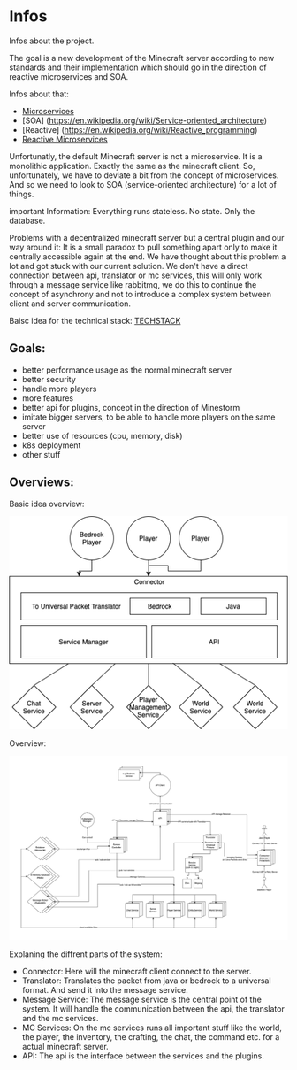 # Infos
Infos about the project.

The goal is a new development of the Minecraft server according to new standards and their implementation which should go in the direction of reactive microservices and SOA.

Infos about that:

- [Microservices](https://en.wikipedia.org/wiki/Microservices)
- [SOA] (https://en.wikipedia.org/wiki/Service-oriented_architecture)
- [Reactive] (https://en.wikipedia.org/wiki/Reactive_programming)
- [Reactive Microservices](https://www.lightbend.com/microservices/reactive-microservices-events-domain-driven-design-ddd)


Unfortunatly, the default Minecraft server is not a microservice. It is a monolithic application. Exactly the same as the minecraft client.
So, unfortunately, we have to deviate a bit from the concept of microservices. And so we need to look to SOA (service-oriented architecture) for a lot of things.

important Information: Everything runs stateless. No state. Only the database.

Problems with a decentralized minecraft server but a central plugin and our way around it:
It is a small paradox to pull something apart only to make it centrally accessible again at the end. We have thought about this problem a lot and got stuck with our current solution. We don't have a direct connection between api, translator or mc services, this will only work through a message service like rabbitmq, we do this to continue the concept of asynchrony and not to introduce a complex system between client and server communication. 

Baisc idea for the technical stack:
[TECHSTACK](./TECHSTACK.md)

## Goals:
+ better performance usage as the normal minecraft server
+ better security
+ handle more players
+ more features
+ better api for plugins, concept in the direction of Minestorm
+ imitate bigger servers, to be able to handle more players on the same server
+ better use of resources (cpu, memory, disk)
+ k8s deployment
+ other stuff



## Overviews:
Basic idea overview:

![Idea as a diagram](images/idea.png)


Overview:

![Overview](images/overview.png)

Explaning the diffrent parts of the system:

- Connector: Here will the minecraft client connect to the server.
- Translator: Translates the packet from java or bedrock to a universal format. And send it into the message service.
- Message Service: The message service is the central point of the system. It will handle the communication between the api, the translator and the mc services.
- MC Services: On the mc services runs all important stuff like the world, the player, the inventory, the crafting, the chat, the command etc. for a actual minecraft server.
- API: The api is the interface between the services and the plugins.
